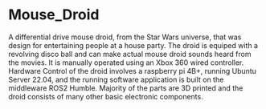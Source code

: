 # Mouse_Droid
A differential drive mouse droid, from the Star Wars universe, that was design for entertaining people at a house party. The droid is equiped with a revolving disco ball and can make actual mouse droid sounds heard from the movies. It is manually operated using an Xbox 360 wired controller. Hardware Control of the droid involves a raspberry pi 4B+, running Ubuntu Server 22.04, and the running software application is built on the middleware ROS2 Humble. Majority of the parts are 3D printed and the droid consists of many other basic electronic components.    
